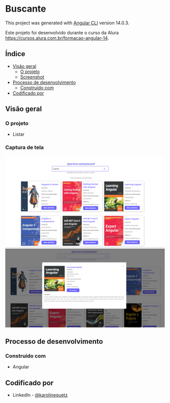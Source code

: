 # Buscante

This project was generated with [Angular CLI](https://github.com/angular/angular-cli) version 14.0.3.

Este projeto foi desenvolvido durante o curso da Alura
 https://cursos.alura.com.br/formacao-angular-14. 


## Índice

- [Visão geral](#visão-geral)
  - [O projeto](#o-projeto)
  - [Screenshot](#screenshot)
- [Processo de desenvolvimento](#desenvolvimento-processo)
  - [Construído com](#construído-com)
- [Codificado por](#coded-by)

## Visão geral

### O projeto

- Listar

### Captura de tela

![](./angular.png)
![](./angular1.png)

## Processo de desenvolvimento

### Construído com

- Angular 

## Codificado por

- LinkedIn - [@karolinequetz](https://www.linkedin.com/in/karolinequetz)
